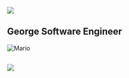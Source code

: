 ![](https://komarev.com/ghpvc/?username=GeorgeFiji&color=green)



## George Software Engineer
![Mario](https://github.com/user-attachments/assets/420e02e9-710d-4147-8b0b-c7eb86a7039a)

##
<img src='https://github-readme-stats.vercel.app/api/top-langs/?username=GeorgeFiji&layout=compact&theme=radical&hide=swift,csharp'/>





